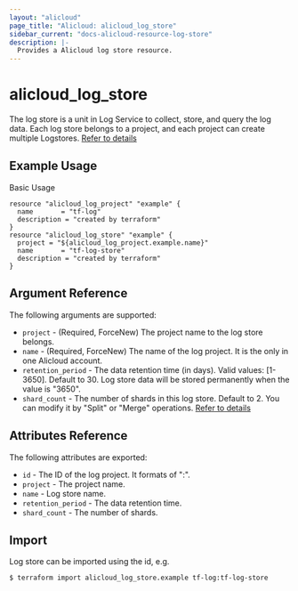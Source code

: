 ```yaml
---
layout: "alicloud"
page_title: "Alicloud: alicloud_log_store"
sidebar_current: "docs-alicloud-resource-log-store"
description: |-
  Provides a Alicloud log store resource.
---
```


# alicloud\_log\_store

The log store is a unit in Log Service to collect, store, and query the log data. Each log store belongs to a project,
and each project can create multiple Logstores. [Refer to details](https://www.alibabacloud.com/help/doc-detail/48874.htm)

## Example Usage

Basic Usage

```
resource "alicloud_log_project" "example" {
  name       = "tf-log"
  description = "created by terraform"
}
resource "alicloud_log_store" "example" {
  project = "${alicloud_log_project.example.name}"
  name       = "tf-log-store"
  description = "created by terraform"
}
```
## Argument Reference

The following arguments are supported:

* `project` - (Required, ForceNew) The project name to the log store belongs.
* `name` - (Required, ForceNew) The name of the log project. It is the only in one Alicloud account.
* `retention_period` - The data retention time (in days). Valid values: [1-3650]. Default to 30. Log store data will be stored permanently when the value is "3650".
* `shard_count` - The number of shards in this log store. Default to 2. You can modify it by "Split" or "Merge" operations. [Refer to details](https://www.alibabacloud.com/help/doc-detail/28976.htm)

## Attributes Reference

The following attributes are exported:

* `id` - The ID of the log project. It formats of "<project>:<name>".
* `project` - The project name.
* `name` - Log store name.
* `retention_period` - The data retention time.
* `shard_count` - The number of shards.

## Import

Log store can be imported using the id, e.g.

```
$ terraform import alicloud_log_store.example tf-log:tf-log-store
```
